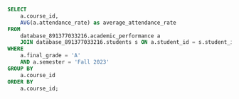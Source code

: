 ```sql attendance_by_course
SELECT 
    a.course_id, 
    AVG(a.attendance_rate) as average_attendance_rate
FROM 
    database_891377033216.academic_performance a 
    JOIN database_891377033216.students s ON a.student_id = s.student_id
WHERE 
    a.final_grade = 'A' 
    AND a.semester = 'Fall 2023'
GROUP BY 
    a.course_id
ORDER BY 
    a.course_id;
```

<BarChart
    data={attendance_by_course}
    x=course_id
    y=average_attendance_rate
    labels=true
    title="Average Attendance Rate by Course for Students with 'A' Grades in Fall 2023"
/>